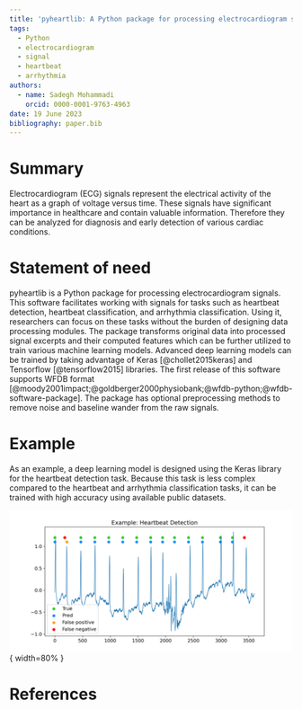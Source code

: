 ```yaml
---
title: 'pyheartlib: A Python package for processing electrocardiogram signals'
tags:
  - Python
  - electrocardiogram
  - signal
  - heartbeat
  - arrhythmia
authors:
  - name: Sadegh Mohammadi
    orcid: 0000-0001-9763-4963
date: 19 June 2023
bibliography: paper.bib
---
```


# Summary

Electrocardiogram (ECG) signals represent the electrical activity of the heart as a graph of voltage versus time. These signals have significant importance in healthcare and contain valuable information. Therefore they can be analyzed for diagnosis and early detection of various cardiac conditions. 

# Statement of need

pyheartlib is a Python package for processing electrocardiogram signals. This software facilitates working with signals for tasks such as heartbeat detection, heartbeat classification, and arrhythmia classification. Using it, researchers can focus on these tasks without the burden of designing data processing modules. The package transforms original data into processed signal excerpts and their computed features which can be further utilized to train various machine learning models. Advanced deep learning models can be trained by taking advantage of Keras [@chollet2015keras] and Tensorflow [@tensorflow2015] libraries. The first release of this software supports WFDB format [@moody2001impact;@goldberger2000physiobank;@wfdb-python;@wfdb-software-package]. The package has optional preprocessing methods to remove noise and baseline wander from the raw signals.

# Example

As an example, a deep learning model is designed using the Keras library for the heartbeat detection task. Because this task is less complex compared to the heartbeat and arrhythmia classification tasks, it can be trained with high accuracy using available public datasets.

![Example: heartbeat detection using deep learning.\label{fig:example}](mis.png){ width=80% }

# References